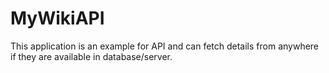 # MyWikiAPI

This application is an example for API and can fetch details from anywhere if they are available in database/server.
